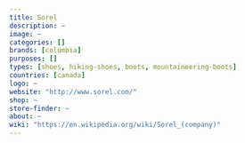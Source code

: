 ```yaml
---
title: Sorel
description: ~
image: ~
categories: []
brands: [columbia]
purposes: []
types: [shoes, hiking-shoes, boots, mountaineering-boots]
countries: [canada]
logo: ~
website: "http://www.sorel.com/"
shop: ~
store-finder: ~
about: ~
wiki: "https://en.wikipedia.org/wiki/Sorel_(company)"
---
```

